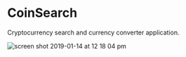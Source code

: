 # CoinSearch
Cryptocurrency search and currency converter application.

![screen shot 2019-01-14 at 12 18 04 pm](https://user-images.githubusercontent.com/46238950/51129168-c1f60e80-17f7-11e9-9012-71a391b5a29e.png)
